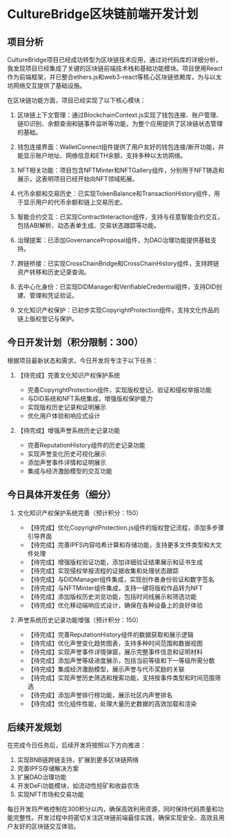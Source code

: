 # CultureBridge区块链前端开发计划

## 项目分析

CultureBridge项目已经成功转型为区块链技术应用，通过对代码库的详细分析，我发现项目已经集成了关键的区块链前端技术栈和基础功能模块。项目使用React作为前端框架，并已整合ethers.js和web3-react等核心区块链依赖库，为与以太坊网络交互提供了基础设施。

在区块链功能方面，项目已经实现了以下核心模块：

1. 区块链上下文管理：通过BlockchainContext.js实现了钱包连接、账户管理、链ID识别、余额查询和链事件监听等功能，为整个应用提供了区块链状态管理的基础。

2. 钱包连接界面：WalletConnect组件提供了用户友好的钱包连接/断开功能，并能显示账户地址、网络信息和ETH余额，支持多种以太坊网络。

3. NFT相关功能：项目包含NFTMinter和NFTGallery组件，分别用于NFT铸造和展示，这表明项目已经开始向NFT领域拓展。

4. 代币余额和交易历史：已实现TokenBalance和TransactionHistory组件，用于显示用户的代币余额和链上交易历史。

5. 智能合约交互：已实现ContractInteraction组件，支持与任意智能合约交互，包括ABI解析、动态表单生成、交易状态跟踪等功能。

6. 治理提案：已添加GovernanceProposal组件，为DAO治理功能提供基础支持。

7. 跨链桥接：已实现CrossChainBridge和CrossChainHistory组件，支持跨链资产转移和历史记录查询。

8. 去中心化身份：已实现DIDManager和VerifiableCredential组件，支持DID创建、管理和凭证验证。

9. 文化知识产权保护：已初步实现CopyrightProtection组件，支持文化作品的链上版权登记与保护。

## 今日开发计划（积分限制：300）

根据项目最新状态和需求，今日开发将专注于以下任务：

1. 【待完成】完善文化知识产权保护系统
   - 完善CopyrightProtection组件，实现版权登记、验证和侵权举报功能
   - 与DID系统和NFT系统集成，增强版权保护能力
   - 实现版权历史记录和证明展示
   - 优化用户体验和响应式设计

2. 【待完成】增强声誉系统历史记录功能
   - 完善ReputationHistory组件的历史记录功能
   - 实现声誉变化历史可视化展示
   - 添加声誉事件详情和证明展示
   - 集成与经济激励模型的交互功能

## 今日具体开发任务（细分）

1. 文化知识产权保护系统完善（预计积分：150）
   - 【待完成】优化CopyrightProtection.js组件的版权登记流程，添加多步骤引导界面
   - 【待完成】完善IPFS内容哈希计算和存储功能，支持更多文件类型和大文件处理
   - 【待完成】增强版权验证功能，添加详细验证结果展示和证书生成
   - 【待完成】实现侵权举报流程的证据收集和处理状态跟踪
   - 【待完成】与DIDManager组件集成，实现创作者身份验证和数字签名
   - 【待完成】与NFTMinter组件集成，支持一键将版权作品转为NFT
   - 【待完成】添加版权历史浏览功能，包括时间线展示和筛选功能
   - 【待完成】优化移动端响应式设计，确保在各种设备上的良好体验

2. 声誉系统历史记录功能增强（预计积分：150）
   - 【待完成】完善ReputationHistory组件的数据获取和展示逻辑
   - 【待完成】优化声誉变化趋势图表，支持多种时间范围和数据视图
   - 【待完成】实现声誉事件详情弹窗，展示完整事件信息和证明材料
   - 【待完成】添加声誉等级进度展示，包括当前等级和下一等级所需分数
   - 【待完成】集成经济激励模型，展示声誉与代币奖励的关联
   - 【待完成】实现声誉历史筛选和搜索功能，支持按事件类型和时间范围筛选
   - 【待完成】添加声誉排行榜功能，展示社区内声誉排名
   - 【待完成】优化组件性能，处理大量历史数据的高效加载和渲染

## 后续开发规划

在完成今日任务后，后续开发将按照以下方向推进：

1. 实现BNB链跨链支持，扩展到更多区块链网络
2. 完善IPFS存储解决方案
3. 扩展DAO治理功能
4. 开发DeFi功能模块，如流动性挖矿和收益农场
5. 实现NFT市场和交易功能

每日开发将严格控制在300积分以内，确保高效利用资源，同时保持代码质量和功能完整性。开发过程中将密切关注区块链前端最佳实践，确保实现安全、高效且用户友好的区块链交互体验。
